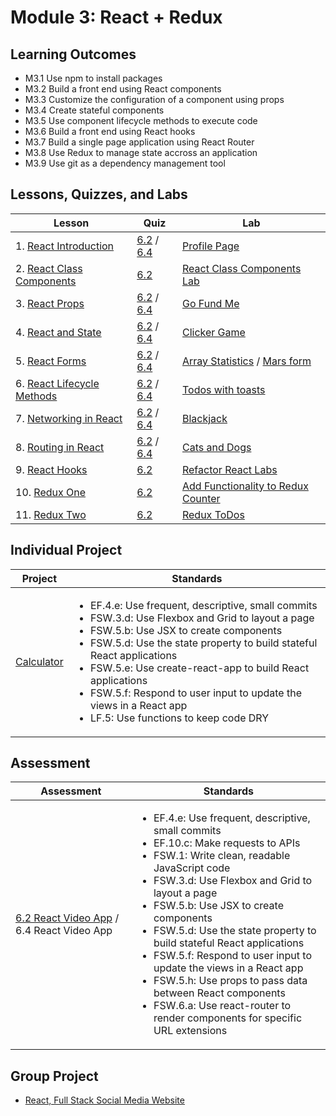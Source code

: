# Module 3: React + Redux

## Learning Outcomes

- M3.1	Use npm to install packages
- M3.2	Build a front end using React components
- M3.3	Customize the configuration of a component using props
- M3.4	Create stateful components
- M3.5	Use component lifecycle methods to execute code 
- M3.6	Build a front end using React hooks
- M3.7	Build a single page application using React Router
- M3.8	Use Redux to manage state accross an application
- M3.9	Use git as a dependency management tool

## Lessons, Quizzes, and Labs

| Lesson | Quiz | Lab |
| --- | --- | --- |
| 1. [React Introduction](https://github.com/joinpursuit/Pursuit-Core-Web/tree/master/react/react_intro) | [6.2](https://canvas.instructure.com/courses/1605748/quizzes/4462121) / [6.4](https://canvas.instructure.com/courses/1705731/quizzes/4655726) | [Profile Page](https://github.com/joinpursuit/Pursuit-Core-Web-React-Introduction-Lab) |
| 2. [React Class Components](https://github.com/joinpursuit/Pursuit-Core-Web/blob/master/react/react_classes/README.md) | [6.2](https://noURL) | [React Class Components Lab](https://github.com/joinpursuit/Pursuit-Core-Web/blob/master/react/react_classes/lab/lab.md) |
| 3. [React Props](https://github.com/joinpursuit/Pursuit-Core-Web/tree/master/react/props_and_component_structure) | [6.2](https://canvas.instructure.com/courses/1605748/quizzes/4491891) / [6.4](https://canvas.instructure.com/courses/1705731/quizzes/4655724) | [Go Fund Me](https://github.com/joinpursuit/Pursuit-Core-Web-Props-Lab) |
| 4. [React and State](https://github.com/joinpursuit/Pursuit-Core-Web/tree/master/react/react_events/README.md) | [6.2](https://canvas.instructure.com/courses/1605748/quizzes/4477601) / [6.4](https://canvas.instructure.com/courses/1705731/quizzes/4655727) | [Clicker Game](https://github.com/joinpursuit/Pursuit-Core-Web-React-State-Lab) |
| 5. [React Forms](https://github.com/joinpursuit/Pursuit-Core-Web/tree/master/react/react_forms) | [6.2](https://canvas.instructure.com/courses/1605748/assignments/13127884) / [6.4](https://canvas.instructure.com/courses/1705731/quizzes/4655725) | [Array Statistics](https://github.com/joinpursuit/Pursuit-Core-Web-React-Forms-Lab) / [Mars form](https://github.com/joinpursuit/Pursuit-Core-Web-Mars-Form-Lab) |
| 6. [React Lifecycle Methods](https://github.com/joinpursuit/Pursuit-Core-Web/tree/master/react/lifecycle_methods) | [6.2](https://canvas.instructure.com/courses/1605748/quizzes/4501660) / [6.4](https://canvas.instructure.com/courses/1705731/quizzes/4655722) | [Todos with toasts](https://github.com/joinpursuit/Pursuit-Core-Web-React-Lifecycles-Lab/tree/master) |
| 7. [Networking in React](https://github.com/joinpursuit/Pursuit-Core-Web/tree/master/react/react_networking) | [6.2](https://canvas.instructure.com/courses/1605748/assignments/13261311) / [6.4](https://canvas.instructure.com/courses/1705731/quizzes/4655723) | [Blackjack](https://github.com/joinpursuit/Pursuit-Core-Web-React-Networking-Lab) |
| 8. [Routing in React](https://github.com/joinpursuit/Pursuit-Core-Web/tree/master/react/react_routing) | [6.2](https://canvas.instructure.com/courses/1605748/assignments/13262987) / [6.4](https://canvas.instructure.com/courses/1705731/quizzes/4655721) | [Cats and Dogs](https://github.com/joinpursuit/Pursuit-Core-Web-React-Routing-Lab/blob/master/README.md) |
| 9. [React Hooks](https://github.com/joinpursuit/Pursuit-Core-Web/blob/master/react_2/react_hooks/README.md) | [6.2](https://canvas.instructure.com/courses/1605748/assignments/13445542) | [Refactor React Labs](https://github.com/joinpursuit/Pursuit-Core-Web-React-Hooks-Lab/blob/master/README.md) |
| 10. [Redux One](https://github.com/joinpursuit/Pursuit-Core-Web/blob/master/react_2/redux_1/README.md) | [6.2](https://canvas.instructure.com/courses/1605748/assignments/13486716) | [Add Functionality to Redux Counter](https://github.com/joinpursuit/FSW-Redux-One-Lab) |
| 11. [Redux Two](https://github.com/joinpursuit/Pursuit-Core-Web/blob/master/react_2/redux_2/README.md) | [6.2](https://canvas.instructure.com/courses/1605748/quizzes/4596400) | [Redux ToDos](https://github.com/joinpursuit/FSW-Redux-Two-Lab) |



## Individual Project

| Project | Standards |
| --- | --- |
| [Calculator](https://github.com/joinpursuit/FSW-React-Calculator) | <ul><li>EF.4.e: Use frequent, descriptive, small commits</li><li>FSW.3.d: Use Flexbox and Grid to layout a page</li><li>FSW.5.b: Use JSX to create components</li><li>FSW.5.d: Use the state property to build stateful React applications</li><li>FSW.5.e: Use create-react-app to build React applications</li><li>FSW.5.f: Respond to user input to update the views in a React app</li><li>LF.5: Use functions to keep code DRY</li></ul> |

## Assessment

| Assessment | Standards |
| --- | --- |
| [6.2 React Video App](https://canvas.instructure.com/courses/1605748/assignments/13393999) / 6.4 React Video App | <ul><li>EF.4.e: Use frequent, descriptive, small commits</li><li>EF.10.c: Make requests to APIs</li><li>FSW.1: Write clean, readable JavaScript code</li><li>FSW.3.d: Use Flexbox and Grid to layout a page</li><li>FSW.5.b: Use JSX to create components</li><li>FSW.5.d: Use the state property to build stateful React applications</li><li>FSW.5.f: Respond to user input to update the views in a React app</li><li>FSW.5.h: Use props to pass data between React components</li><li>FSW.6.a: Use react-router to render components for specific URL extensions</li></ul> |

## Group Project

- [React, Full Stack Social Media Website](https://github.com/joinpursuit/Pursuit-Core-Web-React-Group-Project/blob/master/README.md)
